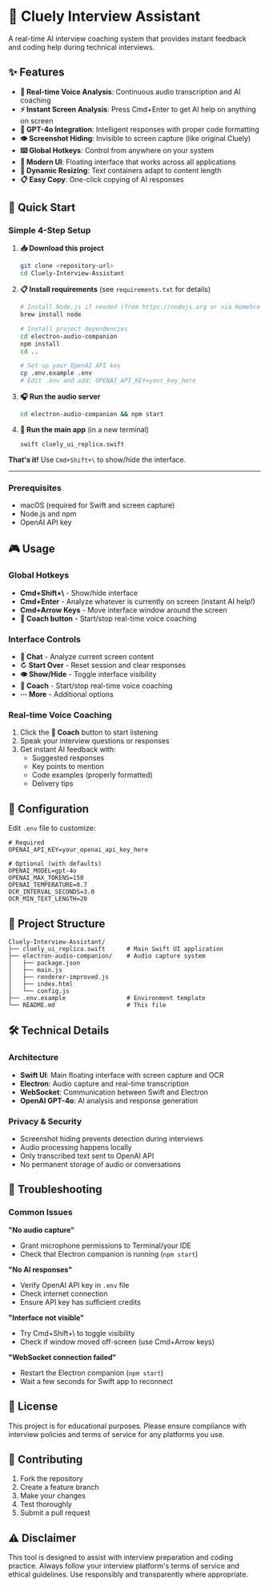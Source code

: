 # 🎯 Cluely Interview Assistant

A real-time AI interview coaching system that provides instant feedback and coding help during technical interviews.

## ✨ Features

- **🎤 Real-time Voice Analysis**: Continuous audio transcription and AI coaching
- **⚡ Instant Screen Analysis**: Press Cmd+Enter to get AI help on anything on screen
- **🤖 GPT-4o Integration**: Intelligent responses with proper code formatting
- **👁 Screenshot Hiding**: Invisible to screen capture (like original Cluely)
- **⌨️ Global Hotkeys**: Control from anywhere on your system
- **📱 Modern UI**: Floating interface that works across all applications
- **🔄 Dynamic Resizing**: Text containers adapt to content length
- **📋 Easy Copy**: One-click copying of AI responses

## 🚀 Quick Start

### Simple 4-Step Setup

1. **📥 Download this project**
   ```bash
   git clone <repository-url>
   cd Cluely-Interview-Assistant
   ```

2. **📋 Install requirements** (see `requirements.txt` for details)
   ```bash
   # Install Node.js if needed (from https://nodejs.org or via Homebrew)
   brew install node
   
   # Install project dependencies
   cd electron-audio-companion
   npm install
   cd ..
   
   # Set up your OpenAI API key
   cp .env.example .env
   # Edit .env and add: OPENAI_API_KEY=your_key_here
   ```

3. **🎧 Run the audio server**
   ```bash
   cd electron-audio-companion && npm start
   ```

4. **🚀 Run the main app** (in a new terminal)
   ```bash
   swift cluely_ui_replica.swift
   ```

**That's it!** Use `Cmd+Shift+\` to show/hide the interface.

---

### Prerequisites

- macOS (required for Swift and screen capture)
- Node.js and npm
- OpenAI API key

## 🎮 Usage

### Global Hotkeys
- **Cmd+Shift+\\** - Show/hide interface
- **Cmd+Enter** - Analyze whatever is currently on screen (instant AI help!)
- **Cmd+Arrow Keys** - Move interface window around the screen
- **🎤 Coach button** - Start/stop real-time voice coaching

### Interface Controls
- **💬 Chat** - Analyze current screen content
- **↻ Start Over** - Reset session and clear responses  
- **👁 Show/Hide** - Toggle interface visibility
- **🎤 Coach** - Start/stop real-time voice coaching
- **⋯ More** - Additional options

### Real-time Voice Coaching
1. Click the **🎤 Coach** button to start listening
2. Speak your interview questions or responses
3. Get instant AI feedback with:
   - Suggested responses
   - Key points to mention
   - Code examples (properly formatted)
   - Delivery tips

## 🔧 Configuration

Edit `.env` file to customize:

```env
# Required
OPENAI_API_KEY=your_openai_api_key_here

# Optional (with defaults)
OPENAI_MODEL=gpt-4o
OPENAI_MAX_TOKENS=150
OPENAI_TEMPERATURE=0.7
OCR_INTERVAL_SECONDS=3.0
OCR_MIN_TEXT_LENGTH=20
```

## 📁 Project Structure

```
Cluely-Interview-Assistant/
├── cluely_ui_replica.swift      # Main Swift UI application
├── electron-audio-companion/    # Audio capture system
│   ├── package.json
│   ├── main.js
│   ├── renderer-improved.js
│   ├── index.html
│   └── config.js
├── .env.example                 # Environment template
└── README.md                    # This file
```

## 🛠 Technical Details

### Architecture
- **Swift UI**: Main floating interface with screen capture and OCR
- **Electron**: Audio capture and real-time transcription
- **WebSocket**: Communication between Swift and Electron
- **OpenAI GPT-4o**: AI analysis and response generation

### Privacy & Security
- Screenshot hiding prevents detection during interviews
- Audio processing happens locally
- Only transcribed text sent to OpenAI API
- No permanent storage of audio or conversations

## 🐛 Troubleshooting

### Common Issues

**"No audio capture"**
- Grant microphone permissions to Terminal/your IDE
- Check that Electron companion is running (`npm start`)

**"No AI responses"**  
- Verify OpenAI API key in `.env` file
- Check internet connection
- Ensure API key has sufficient credits

**"Interface not visible"**
- Try Cmd+Shift+\\ to toggle visibility
- Check if window moved off-screen (use Cmd+Arrow keys)

**"WebSocket connection failed"**
- Restart the Electron companion (`npm start`)
- Wait a few seconds for Swift app to reconnect

## 📝 License

This project is for educational purposes. Please ensure compliance with interview policies and terms of service for any platforms you use.

## 🤝 Contributing

1. Fork the repository
2. Create a feature branch
3. Make your changes
4. Test thoroughly
5. Submit a pull request

## ⚠️ Disclaimer

This tool is designed to assist with interview preparation and coding practice. Always follow your interview platform's terms of service and ethical guidelines. Use responsibly and transparently where appropriate. 
